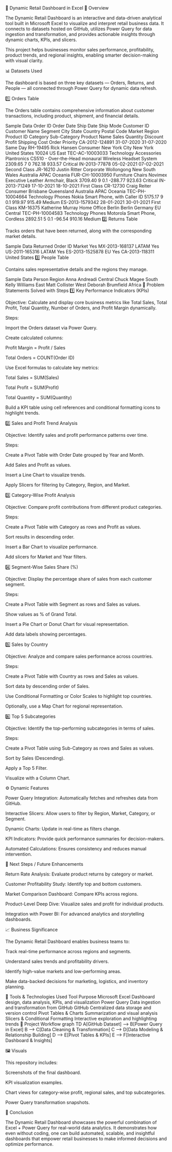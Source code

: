 🧾 Dynamic Retail Dashboard in Excel
📘 Overview

The Dynamic Retail Dashboard is an interactive and data-driven analytical tool built in Microsoft Excel to visualize and interpret retail business data.
It connects to datasets hosted on GitHub, utilizes Power Query for data ingestion and transformation, and provides actionable insights through dynamic charts, KPIs, and slicers.

This project helps businesses monitor sales performance, profitability, product trends, and regional insights, enabling smarter decision-making with visual clarity.

📊 Datasets Used

The dashboard is based on three key datasets — Orders, Returns, and People — all connected through Power Query for dynamic data refresh.

1️⃣ Orders Table

The Orders table contains comprehensive information about customer transactions, including product, shipment, and financial details.

Sample Data
Order ID	Order Date	Ship Date	Ship Mode	Customer ID	Customer Name	Segment	City	State	Country	Postal Code	Market	Region	Product ID	Category	Sub-Category	Product Name	Sales	Quantity	Discount	Profit	Shipping Cost	Order Priority
CA-2012-124891	31-07-2020	31-07-2020	Same Day	RH-19495	Rick Hansen	Consumer	New York City	New York	United States	10024	US	East	TEC-AC-10003033	Technology	Accessories	Plantronics CS510 - Over-the-Head monaural Wireless Headset System	2309.65	7	0	762.18	933.57	Critical
IN-2013-77878	05-02-2021	07-02-2021	Second Class	JR-16210	Justin Ritter	Corporate	Wollongong	New South Wales	Australia		APAC	Oceania	FUR-CH-10003950	Furniture	Chairs	Novimex Executive Leather Armchair, Black	3709.40	9	0.1	-288.77	923.63	Critical
IN-2013-71249	17-10-2021	18-10-2021	First Class	CR-12730	Craig Reiter	Consumer	Brisbane	Queensland	Australia		APAC	Oceania	TEC-PH-10004664	Technology	Phones	Nokia Smart Phone, with Caller ID	5175.17	9	0.1	919.97	915.49	Medium
ES-2013-1579342	28-01-2021	30-01-2021	First Class	KM-16375	Katherine Murray	Home Office	Berlin	Berlin	Germany		EU	Central	TEC-PH-10004583	Technology	Phones	Motorola Smart Phone, Cordless	2892.51	5	0.1	-96.54	910.16	Medium
2️⃣ Returns Table

Tracks orders that have been returned, along with the corresponding market details.

Sample Data
Returned	Order ID	Market
Yes	MX-2013-168137	LATAM
Yes	US-2011-165316	LATAM
Yes	ES-2013-1525878	EU
Yes	CA-2013-118311	United States
3️⃣ People Table

Contains sales representative details and the regions they manage.

Sample Data
Person	Region
Anna Andreadi	Central
Chuck Magee	South
Kelly Williams	East
Matt Collister	West
Deborah Brumfield	Africa
🧩 Problem Statements Solved with Steps
1️⃣ Key Performance Indicators (KPIs)

Objective: Calculate and display core business metrics like Total Sales, Total Profit, Total Quantity, Number of Orders, and Profit Margin dynamically.

Steps:

Import the Orders dataset via Power Query.

Create calculated columns:

Profit Margin = Profit / Sales

Total Orders = COUNT(Order ID)

Use Excel formulas to calculate key metrics:

Total Sales = SUM(Sales)

Total Profit = SUM(Profit)

Total Quantity = SUM(Quantity)

Build a KPI table using cell references and conditional formatting icons to highlight trends.

2️⃣ Sales and Profit Trend Analysis

Objective: Identify sales and profit performance patterns over time.

Steps:

Create a Pivot Table with Order Date grouped by Year and Month.

Add Sales and Profit as values.

Insert a Line Chart to visualize trends.

Apply Slicers for filtering by Category, Region, and Market.

3️⃣ Category-Wise Profit Analysis

Objective: Compare profit contributions from different product categories.

Steps:

Create a Pivot Table with Category as rows and Profit as values.

Sort results in descending order.

Insert a Bar Chart to visualize performance.

Add slicers for Market and Year filters.

4️⃣ Segment-Wise Sales Share (%)

Objective: Display the percentage share of sales from each customer segment.

Steps:

Create a Pivot Table with Segment as rows and Sales as values.

Show values as % of Grand Total.

Insert a Pie Chart or Donut Chart for visual representation.

Add data labels showing percentages.

5️⃣ Sales by Country

Objective: Analyze and compare sales performance across countries.

Steps:

Create a Pivot Table with Country as rows and Sales as values.

Sort data by descending order of Sales.

Use Conditional Formatting or Color Scales to highlight top countries.

Optionally, use a Map Chart for regional representation.

6️⃣ Top 5 Subcategories

Objective: Identify the top-performing subcategories in terms of sales.

Steps:

Create a Pivot Table using Sub-Category as rows and Sales as values.

Sort by Sales (Descending).

Apply a Top 5 Filter.

Visualize with a Column Chart.

⚙️ Dynamic Features

Power Query Integration: Automatically fetches and refreshes data from GitHub.

Interactive Slicers: Allow users to filter by Region, Market, Category, or Segment.

Dynamic Charts: Update in real-time as filters change.

KPI Indicators: Provide quick performance summaries for decision-makers.

Automated Calculations: Ensures consistency and reduces manual intervention.

🚀 Next Steps / Future Enhancements

Return Rate Analysis: Evaluate product returns by category or market.

Customer Profitability Study: Identify top and bottom customers.

Market Comparison Dashboard: Compare KPIs across regions.

Product-Level Deep Dive: Visualize sales and profit for individual products.

Integration with Power BI: For advanced analytics and storytelling dashboards.

📈 Business Significance

The Dynamic Retail Dashboard enables business teams to:

Track real-time performance across regions and segments.

Understand sales trends and profitability drivers.

Identify high-value markets and low-performing areas.

Make data-backed decisions for marketing, logistics, and inventory planning.

🧰 Tools & Technologies Used
Tool	Purpose
Microsoft Excel	Dashboard design, data analysis, KPIs, and visualization
Power Query	Data ingestion and transformation from GitHub
GitHub	Centralized data storage and version control
Pivot Tables & Charts	Summarization and visual analysis
Slicers & Conditional Formatting	Interactive exploration and highlighting trends
🧭 Project Workflow
graph TD
A[GitHub Dataset] --> B[Power Query in Excel]
B --> C[Data Cleaning & Transformation]
C --> D[Data Modeling & Relationship Building]
D --> E[Pivot Tables & KPIs]
E --> F[Interactive Dashboard & Insights]

🖼️ Visuals

This repository includes:

Screenshots of the final dashboard.

KPI visualization examples.

Chart views for category-wise profit, regional sales, and top subcategories.

Power Query transformation snapshots.

🏁 Conclusion

The Dynamic Retail Dashboard showcases the powerful combination of Excel + Power Query for real-world data analytics.
It demonstrates how even without coding, one can build automated, scalable, and insightful dashboards that empower retail businesses to make informed decisions and optimize performance.
